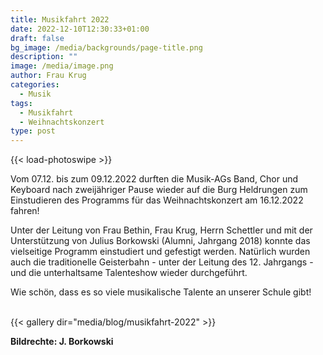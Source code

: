 ```yaml
---
title: Musikfahrt 2022
date: 2022-12-10T12:30:33+01:00
draft: false
bg_image: /media/backgrounds/page-title.png
description: ""
image: /media/image.png
author: Frau Krug
categories:
  - Musik
tags:
  - Musikfahrt
  - Weihnachtskonzert
type: post
---
```

{{< load-photoswipe >}}

Vom 07.12. bis zum 09.12.2022 durften die Musik-AGs Band, Chor und Keyboard nach zweijähriger Pause wieder auf die Burg Heldrungen zum Einstudieren des Programms für das Weihnachtskonzert am 16.12.2022 fahren!

Unter der Leitung von Frau Bethin, Frau Krug, Herrn Schettler und mit der Unterstützung von Julius Borkowski (Alumni, Jahrgang 2018) konnte das vielseitige Programm einstudiert und gefestigt werden. Natürlich wurden auch die traditionelle Geisterbahn - unter der Leitung des 12. Jahrgangs - und die unterhaltsame Talenteshow wieder durchgeführt.

Wie schön, dass es so viele musikalische Talente an unserer Schule gibt!

<br>
{{< gallery dir="media/blog/musikfahrt-2022" >}}

**Bildrechte: J. Borkowski**